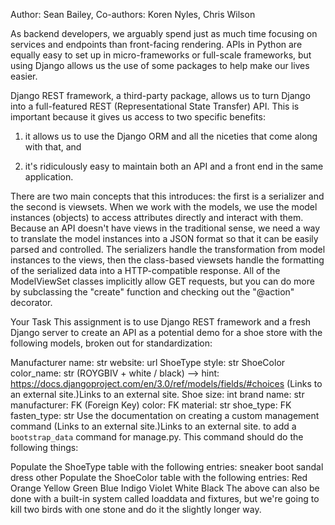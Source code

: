 Author: Sean Bailey, Co-authors: Koren Nyles, Chris Wilson

As backend developers, we arguably spend just as much time focusing on services and endpoints than front-facing rendering. APIs in Python are equally easy to set up in micro-frameworks or full-scale frameworks, but using Django allows us the use of some packages to help make our lives easier.

Django REST framework, a third-party package, allows us to turn Django into a full-featured REST (Representational State Transfer) API. This is important because it gives us access to two specific benefits:

1. it allows us to use the Django ORM and all the niceties that come along with that, and

2. it's ridiculously easy to maintain both an API and a front end in the same application.

There are two main concepts that this introduces: the first is a serializer and the second is viewsets. When we work with the models, we use the model instances (objects) to access attributes directly and interact with them. Because an API doesn't have views in the traditional sense, we need a way to translate the model instances into a JSON format so that it can be easily parsed and controlled. The serializers handle the transformation from model instances to the views, then the class-based viewsets handle the formatting of the serialized data into a HTTP-compatible response. All of the ModelViewSet classes implicitly allow GET requests, but you can do more by subclassing the "create" function and checking out the "@action" decorator.

Your Task
This assignment is to use Django REST framework and a fresh Django server to create an API as a potential demo for a shoe store with the following models, broken out for standardization:

Manufacturer
name: str
website: url
ShoeType
style: str
ShoeColor
color_name: str (ROYGBIV + white / black) --> hint: https://docs.djangoproject.com/en/3.0/ref/models/fields/#choices (Links to an external site.)Links to an external site.
Shoe
size: int
brand name: str
manufacturer: FK (Foreign Key)
color: FK
material: str
shoe_type: FK
fasten_type: str
Use the documentation on creating a custom management command (Links to an external site.)Links to an external site. to add a `bootstrap_data` command for manage.py. This command should do the following things:

Populate the ShoeType table with the following entries:
sneaker
boot
sandal
dress
other
Populate the ShoeColor table with the following entries:
Red
Orange
Yellow
Green
Blue
Indigo
Violet
White
Black
The above can also be done with a built-in system called loaddata and fixtures, but we're going to kill two birds with one stone and do it the slightly longer way.

